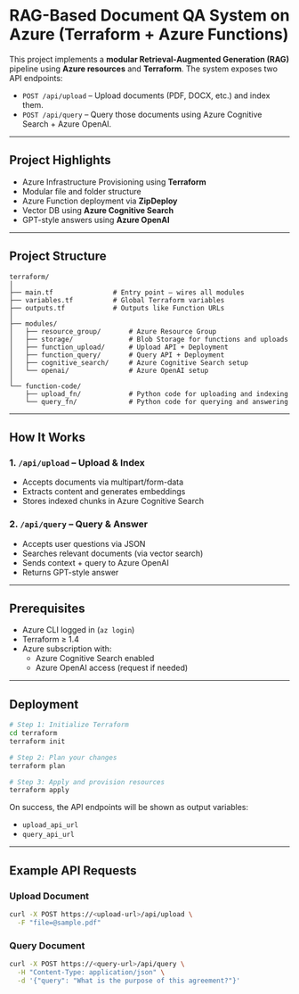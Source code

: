 # RAG-Based Document QA System on Azure (Terraform + Azure Functions)

This project implements a **modular Retrieval-Augmented Generation (RAG)** pipeline using **Azure resources** and **Terraform**. The system exposes two API endpoints:

- `POST /api/upload` – Upload documents (PDF, DOCX, etc.) and index them.
- `POST /api/query` – Query those documents using Azure Cognitive Search + Azure OpenAI.

---

## Project Highlights

- Azure Infrastructure Provisioning using **Terraform**
- Modular file and folder structure
- Azure Function deployment via **ZipDeploy**
- Vector DB using **Azure Cognitive Search**
- GPT-style answers using **Azure OpenAI**

---

## Project Structure

```
terraform/
│
├── main.tf               # Entry point – wires all modules
├── variables.tf          # Global Terraform variables
├── outputs.tf            # Outputs like Function URLs
│
├── modules/
│   ├── resource_group/       # Azure Resource Group
│   ├── storage/              # Blob Storage for functions and uploads
│   ├── function_upload/      # Upload API + Deployment
│   ├── function_query/       # Query API + Deployment
│   ├── cognitive_search/     # Azure Cognitive Search setup
│   └── openai/               # Azure OpenAI setup
│
└── function-code/
    ├── upload_fn/            # Python code for uploading and indexing
    └── query_fn/             # Python code for querying and answering
```

---

## How It Works

### 1. `/api/upload` – Upload & Index
- Accepts documents via multipart/form-data
- Extracts content and generates embeddings
- Stores indexed chunks in Azure Cognitive Search

### 2. `/api/query` – Query & Answer
- Accepts user questions via JSON
- Searches relevant documents (via vector search)
- Sends context + query to Azure OpenAI
- Returns GPT-style answer

---

## Prerequisites

- Azure CLI logged in (`az login`)
- Terraform ≥ 1.4
- Azure subscription with:
  - Azure Cognitive Search enabled
  - Azure OpenAI access (request if needed)

---

## Deployment

```bash
# Step 1: Initialize Terraform
cd terraform
terraform init

# Step 2: Plan your changes
terraform plan

# Step 3: Apply and provision resources
terraform apply
```

On success, the API endpoints will be shown as output variables:
- `upload_api_url`
- `query_api_url`

---

## Example API Requests

### Upload Document
```bash
curl -X POST https://<upload-url>/api/upload \
  -F "file=@sample.pdf"
```

### Query Document
```bash
curl -X POST https://<query-url>/api/query \
  -H "Content-Type: application/json" \
  -d '{"query": "What is the purpose of this agreement?"}'
```
